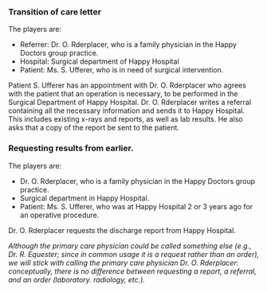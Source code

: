 
### Transition of care letter
The players are:

* Referrer: Dr. O. Rderplacer, who is a family physician in the Happy Doctors group practice.
* Hospital: Surgical department of Happy Hospital
* Patient: Ms. S. Ufferer, who is in need of surgical intervention.

Patient S. Ufferer has an appointment with Dr. O. Rderplacer who agrees with the patient that an operation is necessary, to be performed in the Surgical Department of Happy Hospital. Dr. O. Rderplacer writes a referral containing all the necessary information and sends it to Happy Hospital. This includes existing x-rays and reports, as well as lab results. He also asks that a copy of the report be sent to the patient.

### Requesting results from earlier.
The players are:

* Dr. O. Rderplacer, who is a family physician in the Happy Doctors group practice.
* Surgical department in Happy Hospital.
* Patient: Ms. S. Ufferer, who was at Happy Hospital 2 or 3 years ago for an operative procedure.

Dr. O. Rderplacer requests the discharge report from Happy Hospital.

<i>Although the primary care physician could be called something else (e.g., Dr. R. Equester; since in common usage it is a request rather than an order), we will stick with calling the primary care physician Dr. O. Rderplacer: conceptually, there is no difference between requesting a report, a referral, and an order (laboratory. radiology, etc.).<i>
